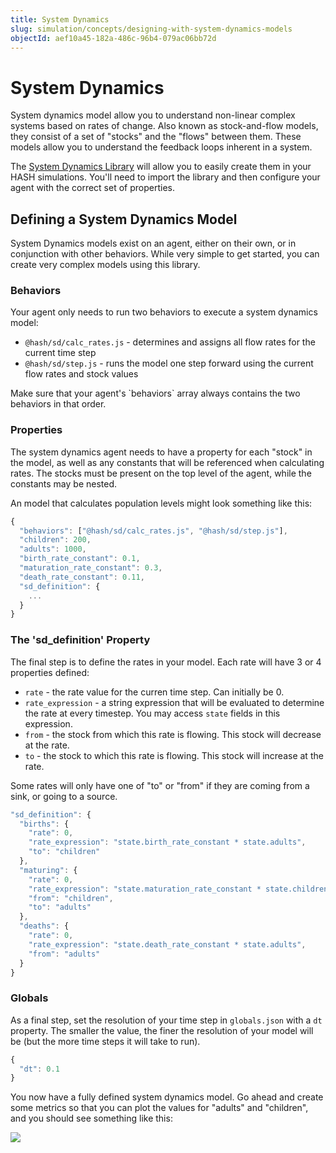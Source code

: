 ```yaml
---
title: System Dynamics
slug: simulation/concepts/designing-with-system-dynamics-models
objectId: aef10a45-182a-486c-96b4-079ac06bb72d
---
```


# System Dynamics

System dynamics model allow you to understand non-linear complex systems based on rates of change. Also known as stock-and-flow models, they consist of a set of "stocks" and the "flows" between them. These models allow you to understand the feedback loops inherent in a system.

The [System Dynamics Library](/@hash/sd) will allow you to easily create them in your HASH simulations. You'll need to import the library and then configure your agent with the correct set of properties.

## Defining a System Dynamics Model

System Dynamics models exist on an agent, either on their own, or in conjunction with other behaviors. While very simple to get started, you can create very complex models using this library.

### Behaviors

Your agent only needs to run two behaviors to execute a system dynamics model:

* `@hash/sd/calc_rates.js` - determines and assigns all flow rates for the current time step
* `@hash/sd/step.js` - runs the model one step forward using the current flow rates and stock values

<Hint style="info">
Make sure that your agent's `behaviors` array always contains the two behaviors in that order.
</Hint>

### Properties

The system dynamics agent needs to have a property for each "stock" in the model, as well as any constants that will be referenced when calculating rates. The stocks must be present on the top level of the agent, while the constants may be nested.

An model that calculates population levels might look something like this:

```javascript
{
  "behaviors": ["@hash/sd/calc_rates.js", "@hash/sd/step.js"],
  "children": 200,
  "adults": 1000,
  "birth_rate_constant": 0.1,
  "maturation_rate_constant": 0.3,
  "death_rate_constant": 0.11,
  "sd_definition": {
    ...
  }
}
```

### The 'sd_definition' Property

The final step is to define the rates in your model. Each rate will have 3 or 4 properties defined:

* `rate` - the rate value for the curren time step. Can initially be 0.
* `rate_expression` - a string expression that will be evaluated to determine the rate at every timestep. You may access `state` fields in this expression.
* `from` - the stock from which this rate is flowing. This stock will decrease at the rate.
* `to` - the stock to which this rate is flowing. This stock will increase at the rate.

<Hint style="info">
Some rates will only have one of "to" or "from" if they are coming from a sink, or going to a source.
</Hint>

```javascript
"sd_definition": {
  "births": {
    "rate": 0,
    "rate_expression": "state.birth_rate_constant * state.adults",
    "to": "children"
  },
  "maturing": {
    "rate": 0,
    "rate_expression": "state.maturation_rate_constant * state.children",
    "from": "children",
    "to": "adults"
  },
  "deaths": {
    "rate": 0,
    "rate_expression": "state.death_rate_constant * state.adults",
    "from": "adults"
  }
}
```

### Globals

As a final step, set the resolution of your time step in `globals.json` with a `dt` property. The smaller the value, the finer the resolution of your model will be \(but the more time steps it will take to run\).

```javascript
{
  "dt": 0.1
}
```

You now have a fully defined system dynamics model. Go ahead and create some metrics so that you can plot the values for "adults" and "children", and you should see something like this:

![](https://cdn-us1.hash.ai/site/docs/image%20%2862%29.png)
